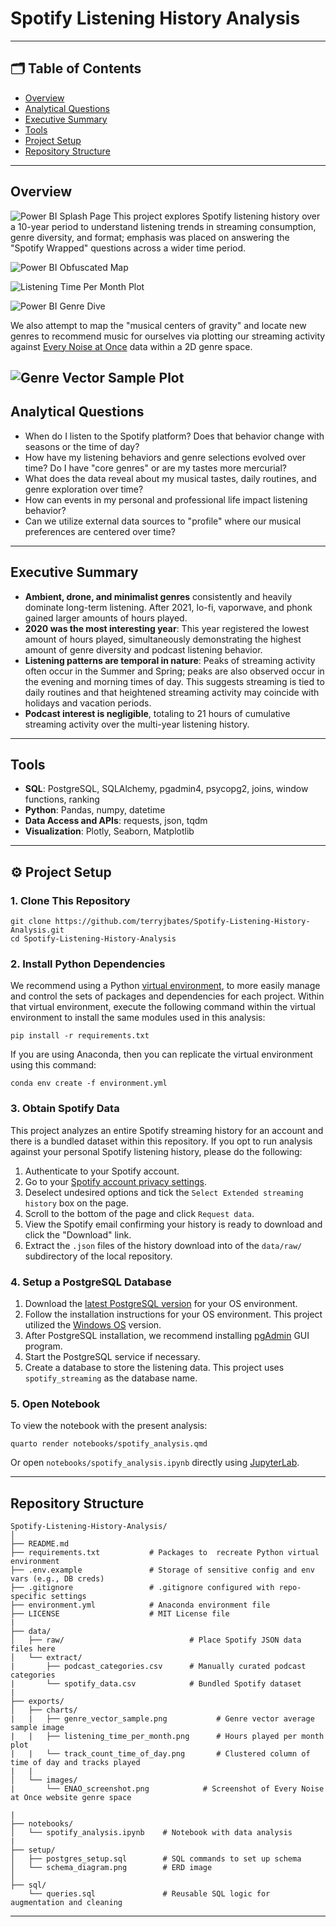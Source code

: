 # Spotify Listening History Analysis

---

## 🗂️ Table of Contents

- [Overview](#-overview)
- [Analytical Questions](#-analytical-questions)
- [Executive Summary](#-executive-summary)
- [Tools](#-tools)
- [Project Setup](#-project-setup)
- [Repository Structure](#-repository-structure)


---

## Overview
![Power BI Splash Page](./exports/images/PowerBI_Splash_screenshot.png)
This project explores Spotify listening history over a 10-year period to understand listening trends in streaming consumption, genre diversity, and format; emphasis was placed on answering the "Spotify Wrapped" questions across a wider time period. 

![Power BI Obfuscated Map](./exports/images/PowerBI_Obfuscated_Map.png)

![Listening Time Per Month Plot](./exports/charts/listening_time_per_month.png)

![Power BI Genre Dive](./exports/images/PowerBI_Genre_Page.png)

We also attempt to map the "musical centers of gravity" and locate new genres to recommend music for ourselves via plotting our streaming activity against [Every Noise at Once](https://everynoise.com) data within a 2D genre space.

![Genre Vector Sample Plot](./exports/charts/genre_vector_sample.png)
---

## Analytical Questions

- When do I listen to the Spotify platform? Does that behavior change with seasons or the time of day?
- How have my listening behaviors and genre selections evolved over time? Do I have "core genres" or are my tastes more mercurial?
- What does the data reveal about my musical tastes, daily routines, and genre exploration over time?
- How can events in my personal and professional life impact listening behavior?
- Can we utilize external data sources to "profile" where our musical preferences are centered over time?

---

## Executive Summary

- **Ambient, drone, and minimalist genres** consistently and heavily dominate long-term listening. After 2021, lo-fi, vaporwave, and phonk gained larger amounts of hours played.
- **2020 was the most interesting year**: This year registered the lowest amount of hours played, simultaneously demonstrating the highest amount of genre diversity and podcast listening behavior.
- **Listening patterns are temporal in nature**: Peaks of streaming activity often occur in the Summer and Spring; peaks are also observed occur in the evening and morning times of day. This suggests streaming is tied to daily routines and that heightened streaming activity may coincide with holidays and vacation periods.
- **Podcast interest is negligible**, totaling to 21 hours of cumulative streaming activity over the multi-year listening history. 

---

## Tools

- **SQL**: PostgreSQL, SQLAlchemy, pgadmin4, psycopg2, joins, window functions, ranking
- **Python**: Pandas, numpy, datetime
- **Data Access and APIs**: requests, json, tqdm
- **Visualization**: Plotly, Seaborn, Matplotlib

---

## ⚙️ Project Setup

### 1. Clone This Repository
```
git clone https://github.com/terryjbates/Spotify-Listening-History-Analysis.git
cd Spotify-Listening-History-Analysis
```

### 2. Install Python Dependencies
We recommend using a Python [virtual environment](https://docs.python.org/3/library/venv.html), to more easily manage and control the sets of packages and dependencies for each project. Within that virtual environment, execute the following command within the virtual environment to install the same modules used in this analysis:
```
pip install -r requirements.txt
```
If you are using Anaconda, then you can replicate the virtual environment using this command:
```
conda env create -f environment.yml 
```


### 3. Obtain Spotify Data
This project analyzes an entire Spotify streaming history for an account and there is a bundled dataset within this repository. If you opt to run analysis against your personal Spotify listening history, please do the following:

1. Authenticate to your Spotify account. 
2. Go to your [Spotify account privacy settings](https://www.spotify.com/us/account/privacy/).
3. Deselect undesired options and tick the `Select Extended streaming history` box on the page.
4. Scroll to the bottom of the page and click `Request data`.
5. View the Spotify email confirming your history is ready to download and click the "Download" link.
6. Extract the `.json` files of the history download into of the `data/raw/` subdirectory of the local repository.

###  4. Setup a PostgreSQL Database
1. Download the [latest PostgreSQL version](https://www.postgresql.org/download/) for your OS environment.
2. Follow the installation instructions for your OS environment. This project utilized the [Windows OS](https://www.w3schools.com/postgresql/postgresql_install.php) version.
3. After PostgreSQL installation, we recommend installing [pgAdmin](https://www.w3schools.com/postgresql/postgresql_install.php) GUI program.
4. Start the PostgreSQL service if necessary.
5. Create a database to store the listening data. This project uses `spotify_streaming` as the database name.

### 5. Open Notebook

To view the notebook with the present analysis:
```
quarto render notebooks/spotify_analysis.qmd
```

Or open  `notebooks/spotify_analysis.ipynb` directly using [JupyterLab](https://jupyterlab.readthedocs.io/en/latest/).

---

## Repository Structure
```
Spotify-Listening-History-Analysis/
│
├── README.md
├── requirements.txt           # Packages to  recreate Python virtual environment
├── .env.example               # Storage of sensitive config and env vars (e.g., DB creds)
├── .gitignore                 # .gitignore configured with repo-specific settings
├── environment.yml            # Anaconda environment file
├── LICENSE                    # MIT License file 
|
├── data/
│   ├── raw/                            # Place Spotify JSON data files here
│   └── extract/
|       ├── podcast_categories.csv      # Manually curated podcast categories
|       └── spotify_data.csv            # Bundled Spotify dataset
|
├── exports/
│   ├── charts/                            
|   |   ├── genre_vector_sample.png           # Genre vector average sample image
|   |   ├── listening_time_per_month.png      # Hours played per month plot
|   |   └── track_count_time_of_day.png       # Clustered column of time of day and tracks played
|   | 
│   └── images/                            
|       └── ENAO_screenshot.png            # Screenshot of Every Noise at Once website genre space

|
├── notebooks/
│   └── spotify_analysis.ipynb    # Notebook with data analysis 
|
├── setup/
│   ├── postgres_setup.sql        # SQL commands to set up schema
│   └── schema_diagram.png        # ERD image 
│
├── sql/
    └── queries.sql               # Reusable SQL logic for augmentation and cleaning
```
---
